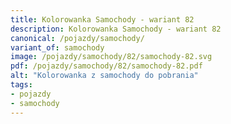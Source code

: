 ```yaml
---
title: Kolorowanka Samochody - wariant 82
description: Kolorowanka Samochody - wariant 82
canonical: /pojazdy/samochody/
variant_of: samochody
image: /pojazdy/samochody/82/samochody-82.svg
pdf: /pojazdy/samochody/82/samochody-82.pdf
alt: "Kolorowanka z samochody do pobrania"
tags:
- pojazdy
- samochody
---
```

